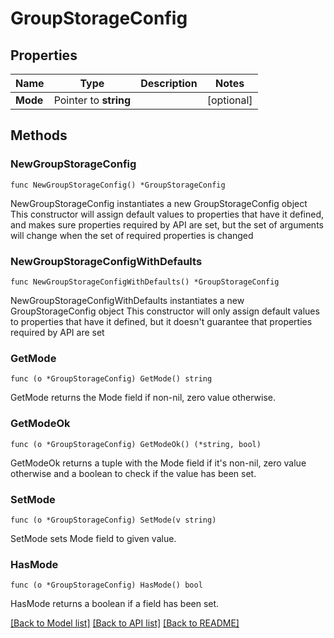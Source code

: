 # GroupStorageConfig

## Properties

Name | Type | Description | Notes
------------ | ------------- | ------------- | -------------
**Mode** | Pointer to **string** |  | [optional] 

## Methods

### NewGroupStorageConfig

`func NewGroupStorageConfig() *GroupStorageConfig`

NewGroupStorageConfig instantiates a new GroupStorageConfig object
This constructor will assign default values to properties that have it defined,
and makes sure properties required by API are set, but the set of arguments
will change when the set of required properties is changed

### NewGroupStorageConfigWithDefaults

`func NewGroupStorageConfigWithDefaults() *GroupStorageConfig`

NewGroupStorageConfigWithDefaults instantiates a new GroupStorageConfig object
This constructor will only assign default values to properties that have it defined,
but it doesn't guarantee that properties required by API are set

### GetMode

`func (o *GroupStorageConfig) GetMode() string`

GetMode returns the Mode field if non-nil, zero value otherwise.

### GetModeOk

`func (o *GroupStorageConfig) GetModeOk() (*string, bool)`

GetModeOk returns a tuple with the Mode field if it's non-nil, zero value otherwise
and a boolean to check if the value has been set.

### SetMode

`func (o *GroupStorageConfig) SetMode(v string)`

SetMode sets Mode field to given value.

### HasMode

`func (o *GroupStorageConfig) HasMode() bool`

HasMode returns a boolean if a field has been set.

[[Back to Model list]](../README.md#documentation-for-models) [[Back to API list]](../README.md#documentation-for-api-endpoints) [[Back to README]](../README.md)


